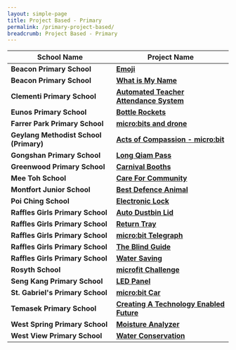```yaml
---
layout: simple-page
title: Project Based - Primary
permalink: /primary-project-based/
breadcrumb: Project Based - Primary
---
```


| School Name | Project Name |
|--|--|
| **Beacon Primary School** | **[Emoji](/beacon-primary-emoji/)** |
| **Beacon Primary School** | **[What is My Name](/beacon-primary-what-is-my-name/)** |
| **Clementi Primary School** | **[Automated Teacher Attendance System](/clementi-primary-automated-teachers-attendance-system/)** |
| **Eunos Primary School** | **[Bottle Rockets](/eunos-primary-bottle-rockets/)** |
| **Farrer Park Primary School** | **[micro:bits and drone](/farrer-park-primary-microbits-and-drone/)** |
| **Geylang Methodist School (Primary)** | **[Acts of Compassion - micro:bit](/geylang-methodist-school-primary-acts-of-compassion-microbit/)** |
| **Gongshan Primary School** | **[Long Qiam Pass](/gongshan-primary-long-qiam-pass/)** |
| **Greenwood Primary School** | **[Carnival Booths](/greenwood-carnival-booths-project/)** |
| **Mee Toh School** | **[Care For Community](/mee-toh-school-care-for-community/)** |
| **Montfort Junior School** | **[Best Defence Animal](/montfort-junior-best-defence-animal/)** |
| **Poi Ching School** | **[Electronic Lock](/poi-ching-electronic-lock/)** |
| **Raffles Girls Primary School** | **[Auto Dustbin Lid](/raffles-girls-primary-auto-dustbin-lid/)** |
| **Raffles Girls Primary School** | **[Return Tray](/raffles-girls-primary-return-tray/)** |
| **Raffles Girls Primary School** | **[micro:bit Telegraph](/raffles-girls-primary-telegraph/)** |
| **Raffles Girls Primary School** | **[The Blind Guide](/raffles-girls-primary-the-blind-guide/)** |
| **Raffles Girls Primary School** | **[Water Saving](/raffles-girls-primary-water-saving/)** |
| **Rosyth School** | **[microfit Challenge](/roysth-school-microfit-challenge/)** |
| **Seng Kang Primary School** | **[LED Panel](/sengkang-primary-led-panel/)** |
| **St. Gabriel's Primary School** | **[micro:bit Car](/st-gabriels-microbit-car/)** |
| **Temasek Primary School** | **[Creating A Technology Enabled Future](/temasek-primary-creating-a-technology-enabled-future/)** |
| **West Spring Primary School** | **[Moisture Analyzer](/west-spring-primary-moisture-analyzer/)** |
| **West View Primary School** | **[Water Conservation](/west-view-primary-water-conservation)** |

